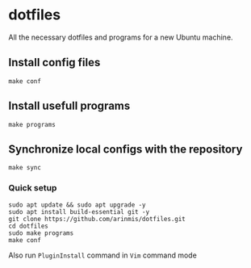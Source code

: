 # dotfiles 

All the necessary dotfiles and programs for a new Ubuntu machine.

## Install config files  
```
make conf
```

## Install usefull programs 
```
make programs
```

## Synchronize local configs with the repository
```
make sync
```

### Quick setup
```
sudo apt update && sudo apt upgrade -y
sudo apt install build-essential git -y
git clone https://github.com/arinmis/dotfiles.git
cd dotfiles
sudo make programs 
make conf 
```

Also run `PluginInstall` command in `Vim` command mode
